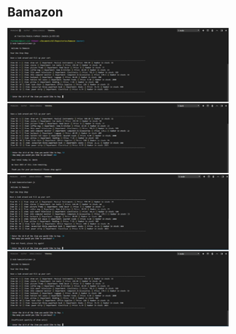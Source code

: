 # Bamazon

<!--![storeFront] (/images/storeFront.JPG) -->
<img src="images/storeFront.JPG">

<img src="images/purchase.JPG">

<img src="images/incorrect.JPG">

<img src="images/stock.JPG">
